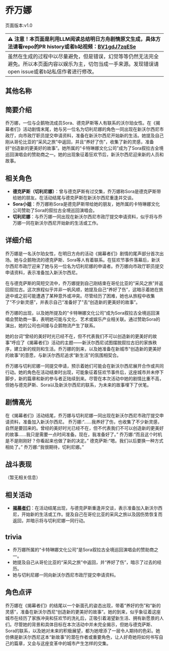 # 乔万娜
页面版本:v1.0
 

| :warning: 注意！本页面是利用LLM阅读总结明日方舟剧情原文生成，具体方法请看repo的PR history或者b站视频：[BV1gdJ7zqESe](https://www.bilibili.com/video/BV1gdJ7zqESe/)         |
|:----------------------------|
| 虽然在生成的过程中以尽量避免，但是错误，幻觉等等仍然无法完全避免。所以本页面内容以娱乐为主，切勿当成一手来源。发现错误请open issue或者b站私信作者进行修改。|



## 其他名称

## 简要介绍
乔万娜，一位与企鹅物流成员Sora、德克萨斯等人有联系的沃尔珀女性。在《揭幕者们》活动剧情末尾，她与另一位名为切利尼娜的角色一同出现在新沃尔西尼市政厅，向市政厅职员提交申请资料，准备在新沃尔西尼开始新的生活。她提及自己刚从哥伦比亚的“采风之旅”中返回，并且“养好了伤”，收集了新的灵感，准备好“创造新的更美好的故事”。她所属的“卡特琳娜文化公司”成为了Sora叙拉古全境巡回演唱会的赞助商之一。她的出现象征着狂欢节后，新沃尔西尼迎来新的人员和故事。
## 相关角色
-   **德克萨斯（切利尼娜）**：曾与德克萨斯有过交集，乔万娜称Sora是德克萨斯带给她的朋友。在活动结尾与德克萨斯在新沃尔西尼重逢并交谈。
-   **Sora小姐**：乔万娜称Sora是德克萨斯带给她的朋友，她所属的卡特琳娜文化公司赞助了Sora的叙拉古全境巡回演唱会。
-   **切利尼娜**：与乔万娜一同出现在新沃尔西尼市政厅提交申请资料，似乎将与乔万娜一同在新沃尔西尼开始新的生活或工作。
## 详细介绍
乔万娜是一名沃尔珀女性，在明日方舟的活动《揭幕者们》剧情的尾声部分首次出场。她与企鹅物流的德克萨斯、Sora等人有着联系。在狂欢节事件落幕后，新沃尔西尼市政厅迎来了她与另一位名为切利尼娜的申请者。乔万娜向市政厅职员提交申请资料，表示准备加入新沃尔西尼。

在与德克萨斯的简短交流中，乔万娜提到自己刚结束在哥伦比亚的“采风之旅”并返回叙拉古。这次旅程似乎并非一帆风顺，她提及自己“养好了伤”，这暗示着她在旅途中或之前可能遭遇了某种意外或冲突。尽管经历了困难，她也从旅程中收集了“不少新灵感”，并表示自己“准备好了”去“创造新的更美好的故事”。

乔万娜的出现，以及她所提及的“卡特琳娜文化公司”成为Sora叙拉古全境巡回演唱会赞助商一事，表明她可能与文化、艺术或娱乐产业相关联。通过赞助Sora的演出，她的公司也间接与企鹅物流产生了联系。

她的台词“曾经的美好时光已经不在，但不代表我们不可以创造新的更美好的故事”呼应了《揭幕者们》活动的主题——新沃尔西尼试图摆脱叙拉古旧的家族秩序，建立新的规则和生活。乔万娜的到来，以及她准备在新城市“创造新的更美好的故事”的意愿，与新沃尔西尼追求“新生活”的氛围相契合。

乔万娜与切利尼娜一同提交申请，预示着她们可能会在新沃尔西尼展开合作或共同行动。她的角色在活动结束时出现，可能象征着狂欢节事件后，这座城市并未停下脚步，新的篇章和新的参与者正陆续到来。尽管在本次活动中她的剧情比重不高，但她与德克萨斯、Sora以及新沃尔西尼的联系，为未来的故事埋下了伏笔。
## 剧情高光
在《揭幕者们》活动结尾，乔万娜与切利尼娜一同出现在新沃尔西尼市政厅提交申请资料，准备加入新沃尔西尼。
乔万娜:“......我养好了伤，也收集了不少新灵感，自然是要回来的。曾经的美好时光已经不在，但不代表我们不可以创造新的更美好的故事......我只是需要一点时间准备。现在，我准备好了。”
乔万娜:“而且这个时机是不是刚刚好？你看起来也做了新的决定。”
德克萨斯:“嗯。我们以后要换一种方式相处了。”
乔万娜:“我很期待，切利尼娜。”
## 战斗表现
（暂无相关信息）
## 相关活动
-   **[揭幕者们](../stories/act38side.md)**：在活动结尾出现，与德克萨斯重逢并交谈，表示准备加入新沃尔西尼，开始新的生活或工作。提及自己在哥伦比亚的采风之旅以及因伤势恢复而返回，并暗示将与切利尼娜一同行动。
## trivia
*   乔万娜所属的“卡特琳娜文化公司”是Sora叙拉古全境巡回演唱会的赞助商之一。
*   她提及自己从哥伦比亚的“采风之旅”中返回，并“养好了伤”，暗示了过去的经历。
*   她与切利尼娜一同向新沃尔西尼市政厅提交申请资料。
## 角色点评
乔万娜在《揭幕者们》的结尾以一个新面孔的姿态出现，带着“养好的伤”和“新的灵感”，准备在新沃尔西尼“创造新的更美好的故事”。她的到来，似乎象征着这座城市在经历了家族冲突和狂欢节的洗礼后，正吸引着渴望新生活、拥有新愿景的人们。尽管她的背景和具体目标在本次活动中并未完全揭示，但她与德克萨斯、Sora的联系，以及她对未来的积极展望，都为她增添了一层令人期待的色彩。她仿佛是新沃尔西尼这本“新故事”的潜在作者或重要角色，让人好奇她将如何书写自己的篇章，又会与这座变革中的城市产生怎样的交集。